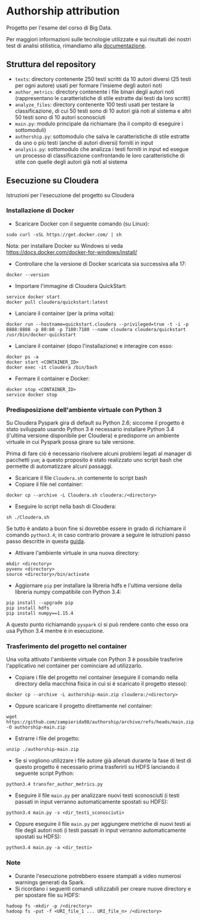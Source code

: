 # Authorship attribution
Progetto per l'esame del corso di Big Data.

Per maggiori informazioni sulle tecnologie utilizzate e sui risultati dei nostri test di analisi stilistica, rimandiamo alla [documentazione](https://github.com/zampierida98/UniVR-informatica/blob/main/Magistrale%20I%20anno/progetto-SPARK/Documentazione.pdf).

## Struttura del repository
- `texts`: directory contenente 250 testi scritti da 10 autori diversi (25 testi per ogni autore) usati per formare l'insieme degli autori noti
- `author_metrics`: directory contenente i file binari degli autori noti (rappresentano le caratteristiche di stile estratte dai testi da loro scritti)
- `analyze_files`: directory contenente 100 testi usati per testare la classificazione, di cui 50 testi sono di 10 autori già noti al sistema e altri 50 testi sono di 10 autori sconosciuti
- `main.py`: modulo principale da richiamare (ha il compito di eseguire i sottomoduli)
- `authorship.py`: sottomodulo che salva le caratteristiche di stile estratte da uno o più testi (anche di autori diversi) forniti in input
- `analysis.py`: sottomodulo che analizza i testi forniti in input ed esegue un processo di classificazione confrontando le loro caratteristiche di stile con quelle degli autori già noti al sistema

## Esecuzione su Cloudera
Istruzioni per l'esecuzione del progetto su Cloudera

### Installazione di Docker
- Scaricare Docker con il seguente comando (su Linux):
```
sudo curl -sSL https://get.docker.com/ | sh
```
Nota: per installare Docker su Windows si veda https://docs.docker.com/docker-for-windows/install/
- Controllare che la versione di Docker scaricata sia successiva alla 17:
```
docker --version
```
- Importare l'immagine di Cloudera QuickStart:
```
service docker start
docker pull cloudera/quickstart:latest
```
- Lanciare il container (per la prima volta):
```
docker run --hostname=quickstart.cloudera --privileged=true -t -i -p 8888:8888 -p 80:80 -p 7180:7180 --name cloudera cloudera/quickstart /usr/bin/docker-quickstart
```
- Lanciare il container (dopo l'installazione) e interagire con esso:
```
docker ps -a
docker start <CONTAINER_ID>
docker exec -it cloudera /bin/bash
```
- Fermare il container e Docker:
```
docker stop <CONTAINER_ID>
service docker stop
```

### Predisposizione dell'ambiente virtuale con Python 3
Su Cloudera Pyspark gira di default su Python 2.6; siccome il progetto è stato sviluppato usando Python 3 è necessario installare Python 3.4 (l'ultima versione disponibile per Cloudera) e predisporre un ambiente virtuale in cui Pyspark possa girare su tale versione.

Prima di fare ciò è necessario risolvere alcuni problemi legati al manager di pacchetti `yum`; a questo proposito è stato realizzato uno script bash che permette di automatizzare alcuni passaggi.
- Scaricare il file `Cloudera.sh` contenente lo script bash
- Copiare il file nel container:
```
docker cp --archive -L Cloudera.sh cloudera:/<directory>
```
- Eseguire lo script nella bash di Cloudera:
```
sh ./Cloudera.sh
```
Se tutto è andato a buon fine si dovrebbe essere in grado di richiamare il comando `python3.4`; in caso contrario provare a seguire le istruzioni passo passo descritte in questa [guida](https://github.com/zampierida98/authorship/tree/main/Risoluzione%20problemi/Guida.md).
- Attivare l'ambiente virtuale in una nuova directory:
```
mkdir <directory>
pyvenv <directory>
source <directory>/bin/activate
```
- Aggiornare `pip` per installare la libreria hdfs e l'ultima versione della libreria numpy compatibile con Python 3.4:
```
pip install --upgrade pip
pip install hdfs
pip install numpy==1.15.4
```
A questo punto richiamando `pyspark` ci si può rendere conto che esso ora usa Python 3.4 mentre è in esecuzione.

### Trasferimento del progetto nel container
Una volta attivato l'ambiente virtuale con Python 3 è possibile trasferire l'applicativo nel container per cominciare ad utilizzarlo.
- Copiare i file del progetto nel container (eseguire il comando nella directory della macchina fisica in cui si è scaricato il progetto stesso):
```
docker cp --archive -L authorship-main.zip cloudera:/<directory>
```
- Oppure scaricare il progetto direttamente nel container:
```
wget https://github.com/zampierida98/authorship/archive/refs/heads/main.zip -O authorship-main.zip
```
- Estrarre i file del progetto:
```
unzip ./authorship-main.zip
```
- Se si vogliono utilizzare i file autore già allenati durante la fase di test di questo progetto è necessario prima trasferirli su HDFS lanciando il seguente script Python:
```
python3.4 transfer_author_metrics.py
```
- Eseguire il file `main.py` per analizzare nuovi testi sconosciuti (i testi passati in input verranno automaticamente spostati su HDFS):
```
python3.4 main.py -s <dir_testi_sconosciuti>
```
- Oppure eseguire il file `main.py` per aggiungere metriche di nuovi testi ai file degli autori noti (i testi passati in input verranno automaticamente spostati su HDFS):
```
python3.4 main.py -a <dir_testi>
```

### Note
- Durante l'esecuzione potrebbero essere stampati a video numerosi warnings generati da Spark.
- Si ricordano i seguenti comandi utilizzabili per creare nuove directory e per spostare file su HDFS:
```
hadoop fs -mkdir -p /<directory>
hadoop fs -put -f <URI_file_1 ... URI_file_n> /<directory>
```
